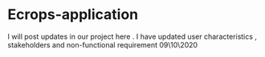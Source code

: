 # Ecrops-application
I will post updates in our project here .
I have updated user characteristics , stakeholders and non-functional requirement 09\10\2020
